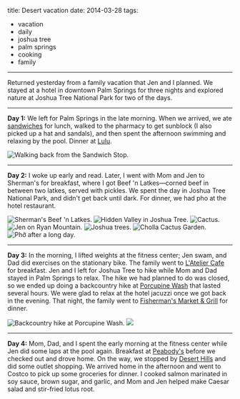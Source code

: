 title: Desert vacation
date: 2014-03-28
tags:
- vacation
- daily
- joshua tree
- palm springs
- cooking
- family
---

Returned yesterday from a family vacation that Jen and I planned. We stayed at a hotel in downtown Palm Springs for three nights and explored nature at Joshua Tree National Park for two of the days.

---

**Day 1:** We left for Palm Springs in the late morning. When we arrived, we ate [sandwiches](http://sandwichspotpalmsprings.com/) for lunch, walked to the pharmacy to get sunblock (I also picked up a hat and sandals), and then spent the afternoon swimming and relaxing by the pool. Dinner at [Lulu](https://www.lulupalmsprings.com/).

![Walking back from the Sandwich Stop.](https://dl.dropbox.com/u/4291520/journal-images/palm-joshua-1.jpg)

---

**Day 2:** I woke up early and read. Later, I went with Mom and Jen to Sherman's for breakfast, where I got Beef 'n Latkes—corned beef in between two latkes, served with pickles. We spent the day in Joshua Tree National Park, and didn't get back until dark. For dinner, we had pho at the hotel restaurant.

![Sherman's Beef 'n Latkes.](https://dl.dropbox.com/u/4291520/journal-images/palm-joshua-2.jpg)
![Hidden Valley in Joshua Tree.](https://dl.dropbox.com/u/4291520/journal-images/palm-joshua-3.jpg)
![Cactus.](https://dl.dropbox.com/u/4291520/journal-images/palm-joshua-4.jpg)
![Jen on Ryan Mountain.](https://dl.dropbox.com/u/4291520/journal-images/palm-joshua-5.jpg)
![Joshua trees.](https://dl.dropbox.com/u/4291520/journal-images/palm-joshua-6.jpg)
![Cholla Cactus Garden.](https://dl.dropbox.com/u/4291520/journal-images/palm-joshua-7.jpg)
![Phở after a long day.](https://dl.dropbox.com/u/4291520/journal-images/palm-joshua-8.jpg)

---

**Day 3:** In the morning, I lifted weights at the fitness center; Jen swam, and Dad did exercises on the stationary bike. The family went to [L'Atelier Cafe](http://www.latelier-cafe.com/) for breakfast. Jen and I left for Joshua Tree to hike while Mom and Dad stayed in Palm Springs to relax. The hike we had planned to do was closed, so we ended up doing a backcountry hike at [Porcupine Wash](https://www.google.com/maps/place/Porcupine+Wash/@33.8209073,-115.7863661,5580m/data=!3m1!1e3!4m2!3m1!1s0x80da872d6a497a79:0xb8c0358c19404ec1) that lasted several hours. We were glad to relax at the hotel jacuzzi once we got back in the evening. That night, the family went to [Fisherman's Market & Grill](https://www.fishermans.com/palmsprings.php) for dinner.

![Backcountry hike at Porcupine Wash.](https://dl.dropbox.com/u/4291520/journal-images/palm-joshua-9.jpg)
![](https://dl.dropbox.com/u/4291520/journal-images/palm-joshua-10.jpg)

---

**Day 4:** Mom, Dad, and I spent the early morning at the fitness center while Jen did some laps at the pool again. Breakfast at [Peabody's](http://www.peabodyscafepalmsprings.com/) before we checked out and drove home. On the way, we stopped by [Desert Hills](http://www.premiumoutlets.com/outlets/outlet.asp?id=6) and did some outlet shopping. We arrived home in the afternoon and went to Costco to pick up some groceries for dinner. I cooked salmon marinated in soy sauce, brown sugar, and garlic, and Mom and Jen helped make Caesar salad and stir-fried lotus root.
